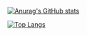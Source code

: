 [![Anurag's GitHub stats](https://github-readme-stats.vercel.app/api?username=MohamedElfergani)](https://github.com/anuraghazra/github-readme-stats)

[![Top Langs](https://github-readme-stats.vercel.app/api/top-langs/?username=MohamedElfergani)](https://github.com/anuraghazra/github-readme-stats)



